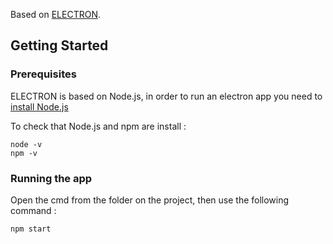 Based on [ELECTRON](https://electronjs.org/).

## Getting Started

### Prerequisites

ELECTRON is based on Node.js, in order to run an electron app you need to [install Node.js](https://nodejs.org/en/download/)

To check that Node.js and npm are install :
```
node -v
npm -v
```

### Running the app

Open the cmd from the folder on the project, then use the following command :
```
npm start
```


